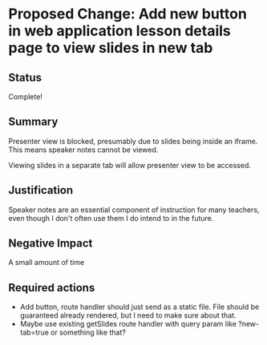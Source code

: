 
# Proposed Change: Add new button in web application lesson details page to view slides in new tab

## Status

Complete!

## Summary

Presenter view is blocked, presumably due to slides being inside an iframe. This means speaker notes cannot be viewed.

Viewing slides in a separate tab will allow presenter view to be accessed.

## Justification

Speaker notes are an essential component of instruction for many teachers, even though I don't often use them I do intend to in the future.

## Negative Impact

A small amount of time

## Required actions

- Add button, route handler should just send as a static file. File should be guaranteed already rendered, but I need to make sure about that.
- Maybe use existing getSlides route handler with query param like ?new-tab=true or something like that?

